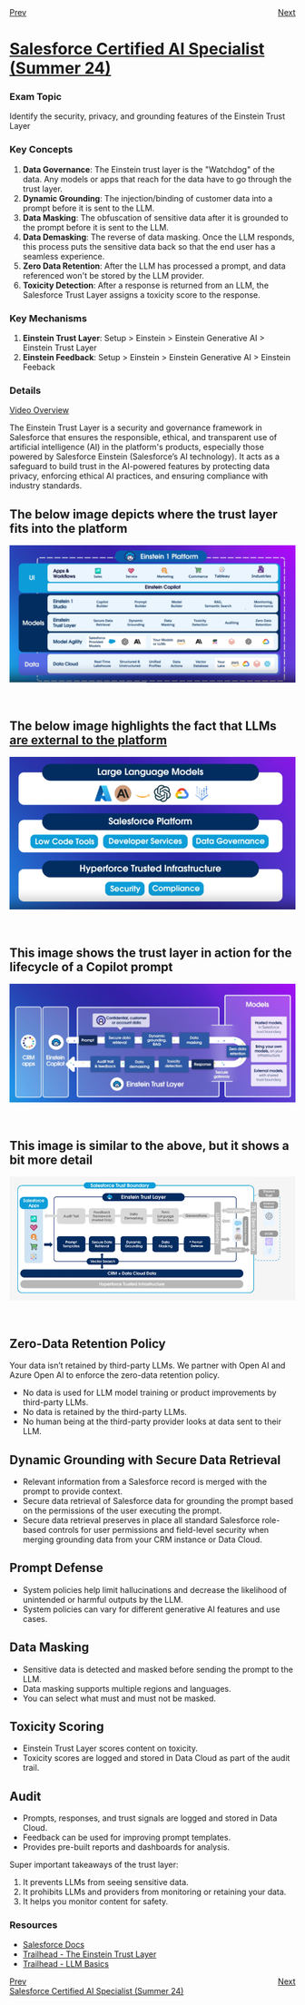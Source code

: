 <div style="display: flex; justify-content: space-between;">
  <span><a href="../README.md">Prev</a></span>&nbsp;
  <span><a href="./1.2.md">Next</a></span>
</div>
<h1><a href="../README.md">Salesforce Certified AI Specialist (Summer 24)</a></h1>

### Exam Topic
Identify the security, privacy, and grounding features of the Einstein Trust Layer

### Key Concepts
1. **Data Governance**: The Einstein trust layer is the "Watchdog" of the data. Any models or apps that reach for the data have to go through the trust layer. 
2. **Dynamic Grounding**: The injection/binding of customer data into a prompt before it is sent to the LLM.
3. **Data Masking**: The obfuscation of sensitive data after it is grounded to the prompt before it is sent to the LLM.
4. **Data Demasking**: The reverse of data masking. Once the LLM responds, this process puts the sensitive data back so that the end user has a seamless experience.
5. **Zero Data Retention**: After the LLM has processed a prompt, and data referenced won't be stored by the LLM provider.
6. **Toxicity Detection**: After a response is returned from an LLM, the Salesforce Trust Layer assigns a toxicity score to the response. 

### Key Mechanisms
1. **Einstein Trust Layer**: Setup > Einstein > Einstein Generative AI > Einstein Trust Layer
2. **Einstein Feedback**: Setup > Einstein > Einstein Generative AI > Einstein Feeback

### Details

[Video Overview](https://salesforce.vidyard.com/watch/Kw7DfNqG7AGPAZcqrrn2T5)

The Einstein Trust Layer is a security and governance framework in Salesforce that ensures the responsible, ethical, and transparent use of artificial intelligence (AI) in the platform's products, especially those powered by Salesforce Einstein (Salesforce’s AI technology). It acts as a safeguard to build trust in the AI-powered features by protecting data privacy, enforcing ethical AI practices, and ensuring compliance with industry standards.

## The below image depicts where the trust layer fits into the platform
![Where the Einstein Trust Layer fits into the application stack.](../files/Layers.png)

<br />

## The below image highlights the fact that LLMs <ins><span title="Salesforce hosted LLMs are not external">are external to the platform</span></ins>
![LLMs can be external to the platform](../files/Layers%202.png)

<br />

## This image shows the trust layer in action for the lifecycle of a Copilot prompt
![Gen AI data flow through the trust layer](../files/data%20flow%201.png)

<br />

## This image is similar to the above, but it shows a bit more detail
![Gen AI data flow through the trust layer](../files/Layers%203.png)

<br />

## Zero-Data Retention Policy
Your data isn’t retained by third-party LLMs. We partner with Open AI and Azure Open AI to enforce the zero-data retention policy.

- No data is used for LLM model training or product improvements by third-party LLMs.
- No data is retained by the third-party LLMs.
- No human being at the third-party provider looks at data sent to their LLM.

## Dynamic Grounding with Secure Data Retrieval
- Relevant information from a Salesforce record is merged with the prompt to provide context.
- Secure data retrieval of Salesforce data for grounding the prompt based on the permissions of the user executing the prompt.
- Secure data retrieval preserves in place all standard Salesforce role-based controls for user permissions and field-level security when merging grounding data from your CRM instance or Data Cloud.

## Prompt Defense
- System policies help limit hallucinations and decrease the likelihood of unintended or harmful outputs by the LLM.
- System policies can vary for different generative AI features and use cases.

## Data Masking
- Sensitive data is detected and masked before sending the prompt to the LLM.
- Data masking supports multiple regions and languages.
- You can select what must and must not be masked.

## Toxicity Scoring
- Einstein Trust Layer scores content on toxicity.
- Toxicity scores are logged and stored in Data Cloud as part of the audit trail.

## Audit
- Prompts, responses, and trust signals are logged and stored in Data Cloud.
- Feedback can be used for improving prompt templates.
- Provides pre-built reports and dashboards for analysis.




Super important takeaways of the trust layer:
1. It prevents LLMs from seeing sensitive data.
2. It prohibits LLMs and providers from monitoring or retaining your data.
3. It helps you monitor content for safety.

### Resources
- [Salesforce Docs](https://help.salesforce.com/s/articleView?id=sf.generative_ai_trust_layer.htm&type=5)
- [Trailhead - The Einstein Trust Layer](https://trailhead.salesforce.com/content/learn/modules/the-einstein-trust-layer?trail_id=drive-productivity-with-einstein-ai)
- [Trailhead - LLM Basics ](https://trailhead.salesforce.com/content/learn/modules/large-language-models)

<div style="display: flex; justify-content: space-between;">
  <span><a href="../README.md">Prev</a></span>
  <span><a href="./1.2.md">Next</a></span>
</div>
<span><a href="../README.md">Salesforce Certified AI Specialist (Summer 24)</a></span>